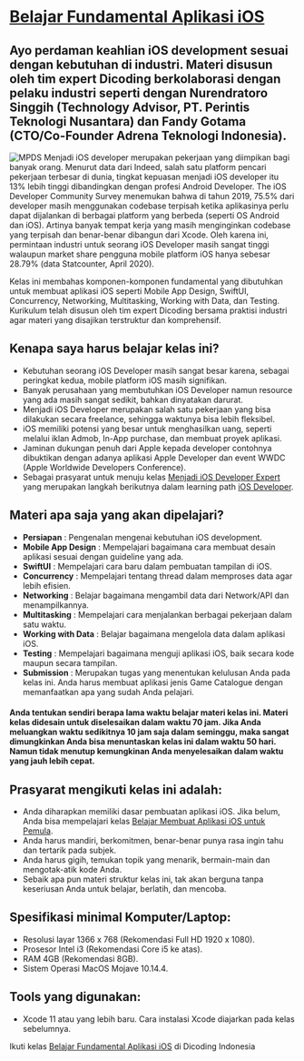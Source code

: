 # [Belajar Fundamental Aplikasi iOS](https://www.dicoding.com/academies/202)
## Ayo perdaman keahlian iOS development sesuai dengan kebutuhan di industri. Materi disusun oleh tim expert Dicoding berkolaborasi dengan pelaku industri seperti dengan Nurendratoro Singgih (Technology Advisor, PT. Perintis Teknologi Nusantara) dan Fandy Gotama (CTO/Co-Founder Adrena Teknologi Indonesia).
![MPDS](https://dicodingacademy.blob.core.windows.net/academies/202006292026327b8a7aab7ce44de51c25e8363a79328c.jpg)
Menjadi iOS developer merupakan pekerjaan yang diimpikan bagi banyak orang. Menurut data dari Indeed, salah satu platform pencari pekerjaan terbesar di dunia, tingkat kepuasan menjadi iOS developer itu 13% lebih tinggi dibandingkan dengan profesi Android Developer. The iOS Developer Community Survey menemukan bahwa di tahun 2019, 75.5% dari developer masih menggunakan codebase terpisah ketika aplikasinya perlu dapat dijalankan di berbagai platform yang berbeda (seperti OS Android dan iOS). Artinya banyak tempat kerja yang masih menginginkan codebase yang terpisah dan benar-benar dibangun dari Xcode. Oleh karena ini, permintaan industri untuk seorang iOS Developer masih sangat tinggi walaupun market share pengguna mobile platform iOS hanya sebesar 28.79% (data Statcounter, April 2020).

Kelas ini membahas komponen-komponen fundamental yang dibutuhkan untuk membuat aplikasi iOS seperti Mobile App Design, SwiftUI, Concurrency, Networking, Multitasking, Working with Data, dan Testing. Kurikulum telah disusun oleh tim expert Dicoding bersama praktisi industri agar materi yang disajikan terstruktur dan komprehensif.

## Kenapa saya harus belajar kelas ini?
- Kebutuhan seorang iOS Developer masih sangat besar karena, sebagai peringkat kedua, mobile platform iOS masih signifikan.
- Banyak perusahaan yang membutuhkan iOS Developer namun resource yang ada masih sangat sedikit, bahkan dinyatakan darurat.
- Menjadi iOS Developer merupakan salah satu pekerjaan yang bisa dilakukan secara freelance, sehingga waktunya bisa lebih fleksibel.
- iOS memiliki potensi yang besar untuk menghasilkan uang, seperti melalui iklan Admob, In-App purchase, dan membuat proyek aplikasi.
- Jaminan dukungan penuh dari Apple kepada developer contohnya dibuktikan dengan adanya aplikasi Apple Developer dan event WWDC (Apple Worldwide Developers Conference).
- Sebagai prasyarat untuk menuju kelas [Menjadi iOS Developer Expert](https://www.dicoding.com/academies/209) yang merupakan langkah berikutnya dalam learning path [iOS Developer](https://www.dicoding.com/learningpaths/9).

## Materi apa saja yang akan dipelajari?
- **Persiapan** : Pengenalan mengenai kebutuhan iOS development.
- **Mobile App Design** : Mempelajari bagaimana cara membuat desain aplikasi sesuai dengan guideline yang ada.
- **SwiftUI** : Mempelajari cara baru dalam pembuatan tampilan di iOS.
- **Concurrency** : Mempelajari tentang thread dalam memproses data agar lebih efisien.
- **Networking** : Belajar bagaimana mengambil data dari Network/API dan menampilkannya.
- **Multitasking** : Mempelajari cara menjalankan berbagai pekerjaan dalam satu waktu.
- **Working with Data** : Belajar bagaimana mengelola data dalam aplikasi iOS.
- **Testing** : Mempelajari bagaimana menguji aplikasi iOS, baik secara kode maupun secara tampilan.
- **Submission** : Merupakan tugas yang menentukan kelulusan Anda pada kelas ini. Anda harus membuat aplikasi jenis Game Catalogue dengan memanfaatkan apa yang sudah Anda pelajari.
#### Anda tentukan sendiri berapa lama waktu belajar materi kelas ini. Materi kelas didesain untuk diselesaikan dalam waktu 70 jam. Jika Anda meluangkan waktu sedikitnya 10 jam saja dalam seminggu, maka sangat dimungkinkan Anda bisa menuntaskan kelas ini dalam waktu 50 hari. Namun tidak menutup kemungkinan Anda menyelesaikan dalam waktu yang jauh lebih cepat.

## Prasyarat mengikuti kelas ini adalah:
- Anda diharapkan memiliki dasar pembuatan aplikasi iOS. Jika belum, Anda bisa mempelajari kelas [Belajar Membuat Aplikasi iOS untuk Pemula](https://www.dicoding.com/academies/171).
- Anda harus mandiri, berkomitmen, benar-benar punya rasa ingin tahu dan tertarik pada subjek.
- Anda harus gigih, temukan topik yang menarik, bermain-main dan mengotak-atik kode Anda.
- Sebaik apa pun materi struktur kelas ini, tak akan berguna tanpa keseriusan Anda untuk belajar, berlatih, dan mencoba.

## Spesifikasi minimal Komputer/Laptop:
- Resolusi layar 1366 x 768 (Rekomendasi Full HD 1920 x 1080).
- Prosesor Intel i3 (Rekomendasi Core i5 ke atas).
- RAM 4GB (Rekomendasi 8GB).
- Sistem Operasi MacOS Mojave 10.14.4.

## Tools yang digunakan:
- Xcode 11 atau yang lebih baru. Cara instalasi Xcode diajarkan pada kelas sebelumnya.

Ikuti kelas [Belajar Fundamental Aplikasi iOS](https://www.dicoding.com/academies/202) di Dicoding Indonesia

